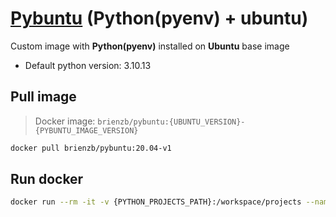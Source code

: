 # [Pybuntu](https://hub.docker.com/r/brienzb/pybuntu) (Python(pyenv) + ubuntu)
Custom image with **Python(pyenv)** installed on **Ubuntu** base image
- Default python version: 3.10.13

## Pull image
> Docker image: `brienzb/pybuntu:{UBUNTU_VERSION}-{PYBUNTU_IMAGE_VERSION}`

```bash
docker pull brienzb/pybuntu:20.04-v1
```

## Run docker
```bash
docker run --rm -it -v {PYTHON_PROJECTS_PATH}:/workspace/projects --name pybuntu brienzb/pybuntu:20.04-v1
```